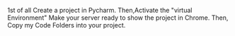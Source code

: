 1st of all Create a project in Pycharm.
Then,Activate the "virtual Environment"
Make your server ready to show the project in Chrome.
Then, Copy my Code Folders into your project.
